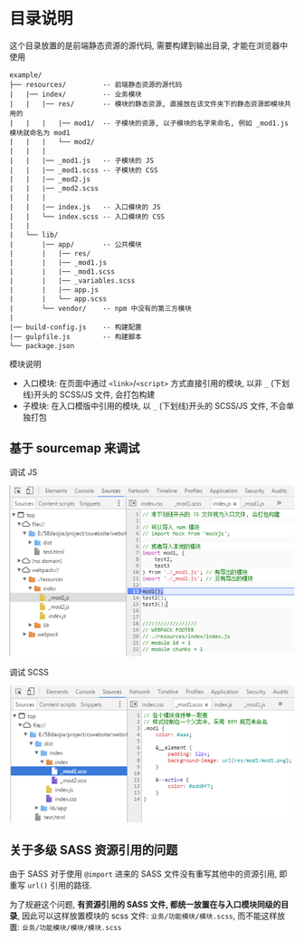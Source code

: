 # 目录说明

这个目录放置的是前端静态资源的源代码, 需要构建到输出目录, 才能在浏览器中使用

```
example/
├── resources/         -- 前端静态资源的源代码
|   |── index/         -- 业务模块
|   |   |── res/       -- 模块的静态资源, 直接放在该文件夹下的静态资源即模块共用的
|   |   |   |── mod1/  -- 子模块的资源, 以子模块的名字来命名, 例如 _mod1.js 模块就命名为 mod1
|   |   |   └── mod2/
|   |   |
|   |   |── _mod1.js   -- 子模块的 JS
|   |   |── _mod1.scss -- 子模块的 CSS
|   |   |── _mod2.js
|   |   |── _mod2.scss
|   |   |
|   |   |── index.js   -- 入口模块的 JS
|   |   └── index.scss -- 入口模块的 CSS
|   |
|   └── lib/
|       |── app/       -- 公共模块
|       |   |── res/
|       |   |── _mod1.js
|       |   |── _mod1.scss
|       |   |── _variables.scss
|       |   |── app.js
|       |   └── app.scss
|       └── vendor/    -- npm 中没有的第三方模块
|
|── build-config.js    -- 构建配置
|── gulpfile.js        -- 构建脚本
└── package.json
```

模块说明
* 入口模块: 在页面中通过 `<link>`/`<script>` 方式直接引用的模块, 以非 `_` (下划线)开头的 SCSS/JS 文件, 会打包构建
* 子模块: 在入口模版中引用的模块, 以 `_` (下划线)开头的 SCSS/JS 文件, 不会单独打包

## 基于 sourcemap 来调试

调试 JS

![debug-sourcemap-js](https://raw.githubusercontent.com/ufologist/fe-common-build/master/example/resources/index/res/debug-sourcemap-js.png)

调试 SCSS

![debug-sourcemap-scss](https://raw.githubusercontent.com/ufologist/fe-common-build/master/example/resources/index/res/debug-sourcemap-scss.png)

## 关于多级 SASS 资源引用的问题

由于 SASS 对于使用 `@import` 进来的 SASS 文件没有重写其他中的资源引用, 即重写 `url()` 引用的路径.

为了规避这个问题, **有资源引用的 SASS 文件, 都统一放置在与入口模块同级的目录**, 因此可以这样放置模块的 scss 文件: `业务/功能模块/模块.scss`, 而不能这样放置: `业务/功能模块/模块/模块.scss`